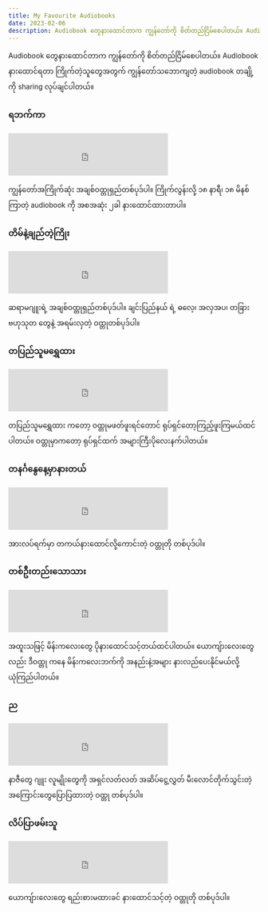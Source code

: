 ```yaml
---
title: My Favourite Audiobooks
date: 2023-02-06
description: Audiobook တွေနားထောင်တာက ကျွန်တော်ကို စိတ်တည်ငြိမ်စေပါတယ်။ Audiobook နားထောင်ရတာ ကြိုက်တဲ့သူတွေအတွက် ကျွန်တော်သဘောကျတဲ့ audiobook တချို့ကို sharing လုပ်ချင်ပါတယ်။
---
```


Audiobook တွေနားထောင်တာက ကျွန်တော်ကို စိတ်တည်ငြိမ်စေပါတယ်။ Audiobook နားထောင်ရတာ ကြိုက်တဲ့သူတွေအတွက် ကျွန်တော်သဘောကျတဲ့ audiobook တချို့ကို sharing လုပ်ချင်ပါတယ်။

### ရဘက်ကာ

<iframe src="https://anchor.fm/rodney-sann-lwin/embed/episodes/--e1einea/a-a7ehgbu" height="85px" width="320px" frameborder="0" scrolling="no"></iframe>

ကျွန်တော်အကြိုက်ဆုံး အချစ်ဝထ္တုရှည်တစ်ပုဒ်ပါ။ ကြိုက်လွန်းလို့ ၁၈ နာရီ၊ ၁၈ မိနစ် ကြာတဲ့ audiobook ကို အစအဆုံး ၂ခါ နားထောင်ထားတာပါ။

### တိမ်နဲ့ချည်တဲ့ကြိုး

<iframe src="https://anchor.fm/rodney-sann-lwin/embed/episodes/--ep4lok/a-a4cnm3f" height="85px" width="320px" frameborder="0" scrolling="no"></iframe>

ဆရာမဂျူးရဲ့ အချစ်ဝထ္တုရှည်တစ်ပုဒ်ပါ။ ချင်းပြည်နယ် ရဲ့ ဓလေ့၊ အလှအပ၊ တခြားဗဟုသုတ တွေနဲ့ အရမ်းလှတဲ့ ဝထ္တုတစ်ပုဒ်ပါ။

### တပြည်သူမရွှေထား

<iframe src="https://anchor.fm/rodney-sann-lwin/embed/episodes/--e18pc53/a-a6mujle" height="85px" width="320px" frameborder="0" scrolling="no"></iframe>

တပြည်သူမရွှေထား ကတော့ ဝထ္တုမဖတ်ဖူးရင်တောင် ရုပ်ရှင်တော့ကြည့်ဖူးကြမယ်ထင်ပါတယ်။ ဝထ္တုမှာကတော့ ရုပ်ရှင်ထက် အများကြီးပိုလေးနက်ပါတယ်။

### တနင်္ဂနွေနေ့မှာနားတယ်

<iframe src="https://anchor.fm/rodney-sann-lwin/embed/episodes/------e1o3m27/a-a8iaucn" height="85px" width="320px" frameborder="0" scrolling="no"></iframe>

အားလပ်ရက်မှာ တကယ်နားထောင်လို့ကောင်းတဲ့ ဝထ္တုတို တစ်ပုဒ်ပါ။

### တစ်ဦးတည်းသောသား

<iframe src="https://anchor.fm/rodney-sann-lwin/embed/episodes/------e1l0qn2/a-a87rcok" height="85px" width="320px" frameborder="0" scrolling="no"></iframe>

အထူးသဖြင့် မိန်းကလေးတွေ ပိုနားထောင်သင့်တယ်ထင်ပါတယ်။ ယောကျ်ားလေးတွေလည်း ဒီဝထ္တု ကနေ မိန်းကလေးဘက်ကို အနည်းနဲ့အများ နားလည်ပေးနိုင်မယ်လို့ ယုံကြည်ပါတယ်။

### ည

<iframe src="https://anchor.fm/rodney-sann-lwin/embed/episodes/ep-e1cv002/a-a783sq1" height="85px" width="320px" frameborder="0" scrolling="no"></iframe>

နာဇီတွေ ဂျူး လူမျိုးတွေကို အရှင်လတ်လတ် အဆိပ်ငွေ့လွှတ် မီးလောင်တိုက်သွင်းတဲ့ အကြောင်းတွေပြောပြထားတဲ့ ဝထ္တု တစ်ပုဒ်ပါ။

### လိပ်ပြာဖမ်းသူ

<iframe src="https://anchor.fm/rodney-sann-lwin/embed/episodes/--e17nr0r/a-a6ilajh" height="85px" width="320px" frameborder="0" scrolling="no"></iframe>

ယောကျ်ားလေးတွေ ရည်းစားမထားခင် နားထောင်သင့်တဲ့ ဝထ္တုတို တစ်ပုဒ်ပါ။
